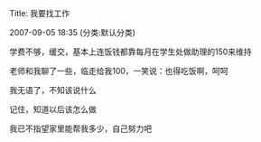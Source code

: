 Title: 我要找工作


2007-09-05 18:35 (分类:默认分类)


学费不够，缓交，基本上连饭钱都靠每月在学生处做助理的150来维持

 

老师和我聊了一些，临走给我100，一笑说：也得吃饭啊，呵呵

我无语了，不知该说什么

 

记住，知道以后该怎么做

 

我已不指望家里能帮我多少，自己努力吧